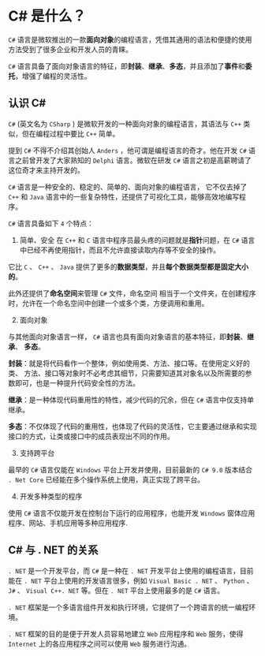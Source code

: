 # C# 是什么？

`C#` 语言是微软推出的一款**面向对象**的编程语言，凭借其通用的语法和便捷的使用方法受到了很多企业和开发人员的青睐。

`C#` 语言具备了面向对象语言的特征，即**封装**、**继承**、**多态**，并且添加了**事件**和**委托**，增强了编程的灵活性。

## 认识 C#

`C#` (英文名为 `CSharp` ) 是微软开发的一种面向对象的编程语言，其语法与 `C++` 类似，但在编程过程中要比 `C++` 简单。

提到 `C#` 不得不介绍其创始人 `Anders` ，他可谓是编程语言的奇才。他在开发 `C#` 语言之前曾开发了大家熟知的 `Delphi` 语言。微软在研发 `C#` 语言之初是高薪聘请了这位奇才来主持开发的。

`C#` 语言是一种安全的、稳定的、简单的、面向对象的编程语言， 它不仅去掉了 `C++` 和 `Java` 语言中的一些复杂特性，还提供了可视化工具，能够高效地编写程序。

`C#` 语言具备如下 `4` 个特点：
1. 简单、安全
在 `C++` 和 `C` 语言中程序员最头疼的问题就是**指针**问题，在 `C#` 语言中已经不再使用指针，而且不允许直接读取内存等不安全的操作。

它比 `C` 、 `C++` 、 `Java` 提供了更多的**数据类型**，并且**每个数据类型都是固定大小的**。

此外还提供了**命名空间**来管理 `C#` 文件，命名空间 相当于一个文件夹，在创建程序时，允许在一个命名空间中创建一个或多个类，方便调用和重用。

2. 面向对象

与其他面向对象语言一样， `C#` 语言也具有面向对象语言的基本特征，即**封装**、**继承**、 **多态**。

**封装**：就是将代码看作一个整体，例如使用类、方法、接口等。在使用定义好的类、 方法、接口等对象时不必考虑其细节，只需要知道其对象名以及所需要的参数即可，也是一种提升代码安全性的方法。

**继承**：是一种体现代码重用性的特性，减少代码的冗余，但在 `C#` 语言中仅支持单继承。

**多态**：不仅体现了代码的重用性，也体现了代码的灵活性，它主要通过继承和实现接口的方式，让类或接口中的成员表现出不同的作用。

3. 支持跨平台

最早的 `C#` 语言仅能在 `Windows` 平台上开发并使用，目前最新的 `C# 9.0` 版本结合 `. Net Core` 已经能在多个操作系统上使用，真正实现了跨平台。

4. 开发多种类型的程序

使用 `C#` 语言不仅能开发在控制台下运行的应用程序，也能开发 `Windows` 窗体应用程序、网站、手机应用等多种应用程序.

## C# 与 . NET 的关系

`. NET` 是一个开发平台，而 `C#` 是一种在 `. NET` 开发平台上使用的编程语言，目前能在 `. NET` 平台上使用的开发语言很多，例如 `Visual Basic . NET` 、 `Python` 、 `J#` 、 `Visual C++. NET` 等。但在 `. NET` 平台上使用最多的是 `C#` 语言。

`. NET` 框架是一个多语言组件开发和执行环境，它提供了一个跨语言的统一编程环境。

`. NET` 框架的目的是便于开发人员容易地建立 `Web` 应用程序和 `Web` 服务，使得 `Internet` 上的各应用程序之间可以使用 `Web` 服务进行沟通。
